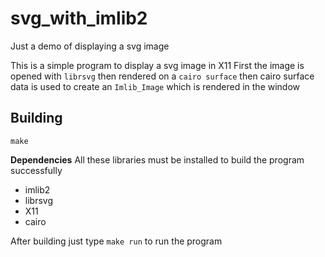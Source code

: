 # svg_with_imlib2
Just a demo of displaying a svg image

This is a simple program to display a svg image in X11
First the image is opened with `librsvg` then rendered on a `cairo surface` then cairo surface data is used to create an `Imlib_Image` which is rendered in the window

Building
--------
```
make
```
**Dependencies**
All these libraries must be installed to build the program successfully
* imlib2
* librsvg
* X11
* cairo


After building just type `make run` to run the program
